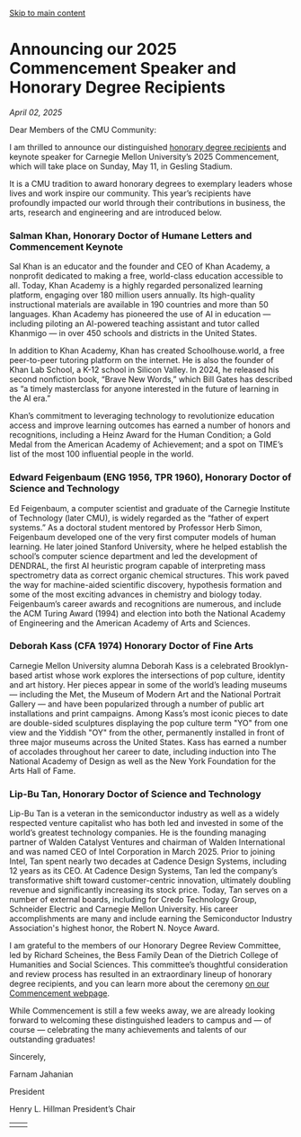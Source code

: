 [Skip to main content](https://www.cmu.edu/leadership/president/campus-comms/04-02-25#main-content)

# Announcing our 2025 Commencement Speaker and Honorary Degree Recipients

_April 02, 2025_

Dear Members of the CMU Community:

I am thrilled to announce our distinguished [honorary degree recipients](https://www.cmu.edu/honorary-degrees/) and keynote speaker for Carnegie Mellon University’s 2025 Commencement, which will take place on Sunday, May 11, in Gesling Stadium.

It is a CMU tradition to award honorary degrees to exemplary leaders whose lives and work inspire our community. This year’s recipients have profoundly impacted our world through their contributions in business, the arts, research and engineering and are introduced below.

### Salman Khan, Honorary Doctor of Humane Letters and Commencement Keynote

Sal Khan is an educator and the founder and CEO of Khan Academy, a nonprofit dedicated to making a free, world-class education accessible to all. Today, Khan Academy is a highly regarded personalized learning platform, engaging over 180 million users annually. Its high-quality instructional materials are available in 190 countries and more than 50 languages. Khan Academy has pioneered the use of AI in education — including piloting an AI-powered teaching assistant and tutor called Khanmigo — in over 450 schools and districts in the United States.

In addition to Khan Academy, Khan has created Schoolhouse.world, a free peer-to-peer tutoring platform on the internet. He is also the founder of Khan Lab School, a K-12 school in Silicon Valley. In 2024, he released his second nonfiction book, “Brave New Words,” which Bill Gates has described as “a timely masterclass for anyone interested in the future of learning in the AI era.”

Khan’s commitment to leveraging technology to revolutionize education access and improve learning outcomes has earned a number of honors and recognitions, including a Heinz Award for the Human Condition; a Gold Medal from the American Academy of Achievement; and a spot on TIME’s list of the most 100 influential people in the world.

### Edward Feigenbaum (ENG 1956, TPR 1960), Honorary Doctor of Science and Technology

Ed Feigenbaum, a computer scientist and graduate of the Carnegie Institute of Technology (later CMU), is widely regarded as the “father of expert systems.” As a doctoral student mentored by Professor Herb Simon, Feigenbaum developed one of the very first computer models of human learning. He later joined Stanford University, where he helped establish the school’s computer science department and led the development of DENDRAL, the first AI heuristic program capable of interpreting mass spectrometry data as correct organic chemical structures. This work paved the way for machine-aided scientific discovery, hypothesis formation and some of the most exciting advances in chemistry and biology today. Feigenbaum’s career awards and recognitions are numerous, and include the ACM Turing Award (1994) and election into both the National Academy of Engineering and the American Academy of Arts and Sciences.

### Deborah Kass (CFA 1974) Honorary Doctor of Fine Arts

Carnegie Mellon University alumna Deborah Kass is a celebrated Brooklyn-based artist whose work explores the intersections of pop culture, identity and art history. Her pieces appear in some of the world’s leading museums — including the Met, the Museum of Modern Art and the National Portrait Gallery — and have been popularized through a number of public art installations and print campaigns. Among Kass’s most iconic pieces to date are double-sided sculptures displaying the pop culture term "YO" from one view and the Yiddish "OY" from the other, permanently installed in front of three major museums across the United States. Kass has earned a number of accolades throughout her career to date, including induction into The National Academy of Design as well as the New York Foundation for the Arts Hall of Fame.

### Lip-Bu Tan, Honorary Doctor of Science and Technology

Lip-Bu Tan is a veteran in the semiconductor industry as well as a widely respected venture capitalist who has both led and invested in some of the world’s greatest technology companies. He is the founding managing partner of Walden Catalyst Ventures and chairman of Walden International and was named CEO of Intel Corporation in March 2025. Prior to joining Intel, Tan spent nearly two decades at Cadence Design Systems, including 12 years as its CEO. At Cadence Design Systems, Tan led the company’s transformative shift toward customer-centric innovation, ultimately doubling revenue and significantly increasing its stock price. Today, Tan serves on a number of external boards, including for Credo Technology Group, Schneider Electric and Carnegie Mellon University. His career accomplishments are many and include earning the Semiconductor Industry Association's highest honor, the Robert N. Noyce Award.

I am grateful to the members of our Honorary Degree Review Committee, led by Richard Scheines, the Bess Family Dean of the Dietrich College of Humanities and Social Sciences. This committee’s thoughtful consideration and review process has resulted in an extraordinary lineup of honorary degree recipients, and you can learn more about the ceremony [on our Commencement webpage](https://www.cmu.edu/commencement/).

While Commencement is still a few weeks away, we are already looking forward to welcoming these distinguished leaders to campus and — of course — celebrating the many achievements and talents of our outstanding graduates!

Sincerely,

Farnam Jahanian

President

Henry L. Hillman President’s Chair

|     |     |
| --- | --- |
|  |  |
